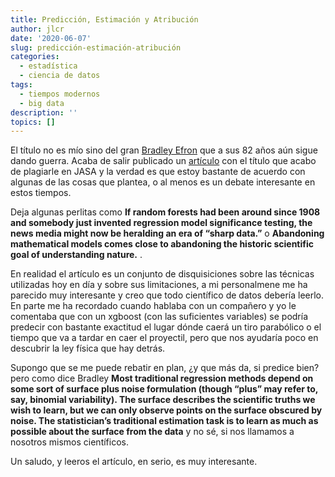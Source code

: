 ```yaml
---
title: Predicción, Estimación y Atribución
author: jlcr
date: '2020-06-07'
slug: predicción-estimación-atribución
categories:
  - estadística
  - ciencia de datos
tags:
  - tiempos modernos
  - big data
description: ''
topics: []
---
```



El título no es mío sino del gran [Bradley Efron](https://en.wikipedia.org/wiki/Bradley_Efron) que a sus 82 años aún sigue dando guerra. Acaba de salir publicado un [artículo](https://www.tandfonline.com/doi/full/10.1080/01621459.2020.1762613) con el título que acabo de plagiarle  en JASA y la verdad es que estoy bastante de acuerdo con algunas de las cosas que plantea, o al menos es un debate interesante en estos tiempos.  

Deja algunas perlitas como __**If random forests had been around since 1908 and somebody just invented regression model significance testing, the news media might now be heralding an era of “sharp data.”**__ o __**Abandoning mathematical models comes close to abandoning the historic scientific goal of understanding nature.**__ .

En realidad el artículo es un conjunto de disquisiciones sobre las técnicas utilizadas hoy en día y sobre sus limitaciones, a mi personalmene me ha parecido muy interesante y creo que todo científico de datos debería leerlo.  En parte me ha recordado cuando hablaba con un compañero y yo le comentaba que con un xgboost (con las suficientes variables) se podría predecir con bastante exactitud el lugar dónde caerá un tiro parabólico o el tiempo que va a tardar en caer el proyectil, pero que nos ayudaría poco en descubrir la ley física que hay detrás.

Supongo que se me puede rebatir en plan, ¿y que más da, si predice bien? pero como dice Bradley __**Most traditional regression methods depend on some sort of surface plus noise formulation (though “plus” may refer to, say, binomial variability). The surface describes the scientific truths we wish to learn, but we can only observe points on the surface obscured by noise. The statistician’s traditional estimation task is to learn as much as possible about the surface from the data**__  y no sé, si nos llamamos a nosotros mismos científicos.

Un saludo, y leeros el artículo, en serio, es muy interesante.



